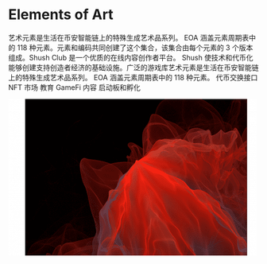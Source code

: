 # Elements of Art

艺术元素是生活在币安智能链上的特殊生成艺术品系列。 EOA 涵盖元素周期表中的 118 种元素。元素和编码共同创建了这个集合，该集合由每个元素的 3 个版本组成。Shush Club 是一个优质的在线内容创作者平台。 Shush 使技术和代币化能够创建支持创造者经济的基础设施。广泛的游戏库艺术元素是生活在币安智能链上的特殊生成艺术品系列。 EOA 涵盖元素周期表中的 118 种元素。
代币交换接口
NFT 市场
教育 GameFi 内容
启动板和孵化



![elementsofart-dapp-collectibles-bsc-image1-500x315_2f604ff983f4fb6350b7ecefdcfd741e](elementsofart-dapp-collectibles-bsc-image1-500x315_2f604ff983f4fb6350b7ecefdcfd741e.png)


